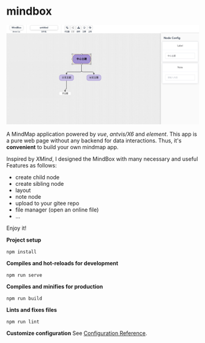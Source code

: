 # mindbox
![](./pic_2.png)

A MindMap application powered by *vue*, *antvis/X6* and *element*. This app is a pure web page without any backend for data interactions. Thus, it's **convenient** to build your own mindmap app.

Inspired by *XMind*, I designed the MindBox with many necessary and useful Features as follows:

- create child node
- create sibling node
- layout 
- note node
- upload to your gitee repo
- file manager (open an online file)
- ...

Enjoy it!

**Project setup**
```
npm install
```

**Compiles and hot-reloads for development**
```
npm run serve
```

**Compiles and minifies for production**
```
npm run build
```

**Lints and fixes files**
```
npm run lint
```

**Customize configuration**
See [Configuration Reference](https://cli.vuejs.org/config/).

